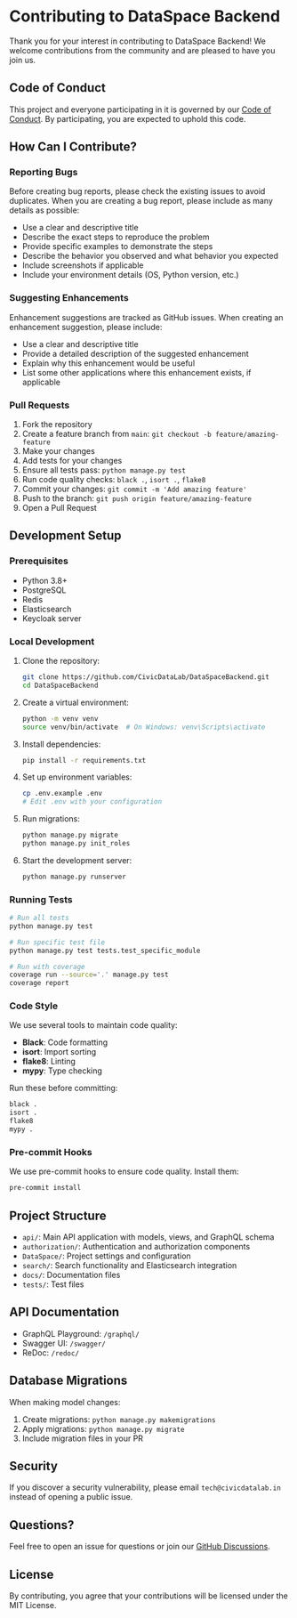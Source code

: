 # Contributing to DataSpace Backend

Thank you for your interest in contributing to DataSpace Backend! We welcome contributions from the community and are pleased to have you join us.

## Code of Conduct

This project and everyone participating in it is governed by our [Code of Conduct](CODE_OF_CONDUCT.md). By participating, you are expected to uphold this code.

## How Can I Contribute?

### Reporting Bugs

Before creating bug reports, please check the existing issues to avoid duplicates. When you are creating a bug report, please include as many details as possible:

- Use a clear and descriptive title
- Describe the exact steps to reproduce the problem
- Provide specific examples to demonstrate the steps
- Describe the behavior you observed and what behavior you expected
- Include screenshots if applicable
- Include your environment details (OS, Python version, etc.)

### Suggesting Enhancements

Enhancement suggestions are tracked as GitHub issues. When creating an enhancement suggestion, please include:

- Use a clear and descriptive title
- Provide a detailed description of the suggested enhancement
- Explain why this enhancement would be useful
- List some other applications where this enhancement exists, if applicable

### Pull Requests

1. Fork the repository
2. Create a feature branch from `main`: `git checkout -b feature/amazing-feature`
3. Make your changes
4. Add tests for your changes
5. Ensure all tests pass: `python manage.py test`
6. Run code quality checks: `black .`, `isort .`, `flake8`
7. Commit your changes: `git commit -m 'Add amazing feature'`
8. Push to the branch: `git push origin feature/amazing-feature`
9. Open a Pull Request

## Development Setup

### Prerequisites

- Python 3.8+
- PostgreSQL
- Redis
- Elasticsearch
- Keycloak server

### Local Development

1. Clone the repository:
   ```bash
   git clone https://github.com/CivicDataLab/DataSpaceBackend.git
   cd DataSpaceBackend
   ```

2. Create a virtual environment:
   ```bash
   python -m venv venv
   source venv/bin/activate  # On Windows: venv\Scripts\activate
   ```

3. Install dependencies:
   ```bash
   pip install -r requirements.txt
   ```

4. Set up environment variables:
   ```bash
   cp .env.example .env
   # Edit .env with your configuration
   ```

5. Run migrations:
   ```bash
   python manage.py migrate
   python manage.py init_roles
   ```

6. Start the development server:
   ```bash
   python manage.py runserver
   ```

### Running Tests

```bash
# Run all tests
python manage.py test

# Run specific test file
python manage.py test tests.test_specific_module

# Run with coverage
coverage run --source='.' manage.py test
coverage report
```

### Code Style

We use several tools to maintain code quality:

- **Black**: Code formatting
- **isort**: Import sorting
- **flake8**: Linting
- **mypy**: Type checking

Run these before committing:
```bash
black .
isort .
flake8
mypy .
```

### Pre-commit Hooks

We use pre-commit hooks to ensure code quality. Install them:

```bash
pre-commit install
```

## Project Structure

- `api/`: Main API application with models, views, and GraphQL schema
- `authorization/`: Authentication and authorization components
- `DataSpace/`: Project settings and configuration
- `search/`: Search functionality and Elasticsearch integration
- `docs/`: Documentation files
- `tests/`: Test files

## API Documentation

- GraphQL Playground: `/graphql/`
- Swagger UI: `/swagger/`
- ReDoc: `/redoc/`

## Database Migrations

When making model changes:

1. Create migrations: `python manage.py makemigrations`
2. Apply migrations: `python manage.py migrate`
3. Include migration files in your PR

## Security

If you discover a security vulnerability, please email `tech@civicdatalab.in` instead of opening a public issue.

## Questions?

Feel free to open an issue for questions or join our [GitHub Discussions](https://github.com/CivicDataLab/DataSpaceBackend/discussions).

## License

By contributing, you agree that your contributions will be licensed under the MIT License.
